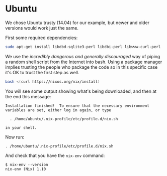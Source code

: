 # Ubuntu

We chose Ubuntu trusty (14.04) for our example, but newer and older
versions would work just the same.

First some required dependencies:

```bash
sudo apt-get install libdbd-sqlite3-perl libdbi-perl libwww-curl-perl
```

We use the *incredibly dangerous and generally discouraged* way of
piping a random shell script from the Internet into bash. Using a
package manager implies trusting the people who package the code so in
this specific case it's OK to trust the first step as well.

```bash
bash <(curl https://nixos.org/nix/install)
```

You will see some output showing what's being downloaded, and then at
the end this message:

```
Installation finished!  To ensure that the necessary environment
variables are set, either log in again, or type

  . /home/ubuntu/.nix-profile/etc/profile.d/nix.sh

in your shell.
```

Now run:

```
. /home/ubuntu/.nix-profile/etc/profile.d/nix.sh
```

And check that you have the `nix-env` command:

```
$ nix-env --version
nix-env (Nix) 1.10
```
